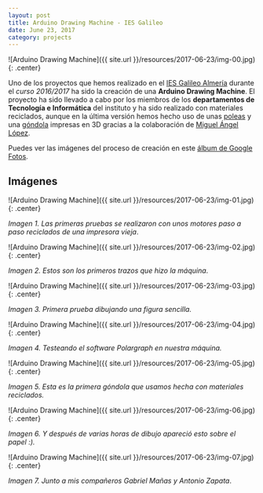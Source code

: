 ```yaml
---
layout: post
title: Arduino Drawing Machine - IES Galileo
date: June 23, 2017
category: projects
---
```


![Arduino Drawing Machine]({{ site.url }}/resources/2017-06-23/img-00.jpg){: .center}

Uno de los proyectos que hemos realizado en el [IES Galileo Almería][1] durante el *curso 2016/2017* ha sido la creación de una **Arduino Drawing Machine**. El proyecto ha sido llevado a cabo por los miembros de los **departamentos de Tecnología e Informática** del instituto y ha sido realizado con materiales reciclados, aunque en la última versión hemos hecho uso de unas [poleas][2] y una [góndola][3] impresas en 3D gracias a la colaboración de [Miguel Ángel López][4].

Puedes ver las imágenes del proceso de creación en este [álbum de Google Fotos][5]. 

## Imágenes

![Arduino Drawing Machine]({{ site.url }}/resources/2017-06-23/img-01.jpg){: .center}

*Imagen 1. Las primeras pruebas se realizaron con unos motores paso a paso reciclados de una impresora vieja*.

![Arduino Drawing Machine]({{ site.url }}/resources/2017-06-23/img-02.jpg){: .center}

*Imagen 2. Estos son los primeros trazos que hizo la máquina*.

![Arduino Drawing Machine]({{ site.url }}/resources/2017-06-23/img-03.jpg){: .center}

*Imagen 3. Primera prueba dibujando una figura sencilla.*

![Arduino Drawing Machine]({{ site.url }}/resources/2017-06-23/img-04.jpg){: .center}

*Imagen 4. Testeando el software Polargraph en nuestra máquina.*

![Arduino Drawing Machine]({{ site.url }}/resources/2017-06-23/img-05.jpg){: .center}

*Imagen 5. Esta es la primera góndola que usamos hecha con materiales reciclados.*

![Arduino Drawing Machine]({{ site.url }}/resources/2017-06-23/img-06.jpg){: .center}

*Imagen 6. Y después de varias horas de dibujo apareció esto sobre el papel :).*

![Arduino Drawing Machine]({{ site.url }}/resources/2017-06-23/img-07.jpg){: .center}

*Imagen 7. Junto a mis compañeros Gabriel Mañas y Antonio Zapata*.


[1]: http://www.iesgalileoalmeria.es
[2]: https://www.thingiverse.com/thing:1450027
[3]: https://www.thingiverse.com/thing:2163850
[4]: https://twitter.com/MiguelAngel_LV
[5]: https://photos.app.goo.gl/X61LGuZpUsPWOYyV2

